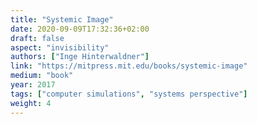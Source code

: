```yaml
---
title: "Systemic Image"
date: 2020-09-09T17:32:36+02:00
draft: false
aspect: "invisibility"
authors: ["Inge Hinterwaldner"]
link: "https://mitpress.mit.edu/books/systemic-image"
medium: "book"
year: 2017
tags: ["computer simulations", "systems perspective"]
weight: 4
---
```

